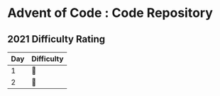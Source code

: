 # Advent of Code : Code Repository

## 2021 Difficulty Rating
| Day | Difficulty |
|-|-|
| 1 | 🧠 |
| 2 | 🧠 |